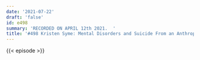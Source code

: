 ```yaml
---
date: '2021-07-22'
draft: 'false'
id: e498
summary: 'RECORDED ON APRIL 12th 2021.  '
title: '#498 Kristen Syme: Mental Disorders and Suicide From an Anthropological Perspective'
---
```

{{< episode >}}

